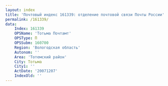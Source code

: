 ```yaml
---
layout: index
title: 'Почтовый индекс 161339: отделение почтовой связи Почты России'
permalink: /161339/
data:
    Index: 161339
    OPSName: 'Тотьма Почтамт'
    OPSType: П
    OPSSubm: 160700
    Region: 'Вологодская область'
    Autonom: ''
    Area: 'Тотемский район'
    City: Тотьма
    City1: ''
    ActDate: '20071207'
    IndexOld: ''
---
```


